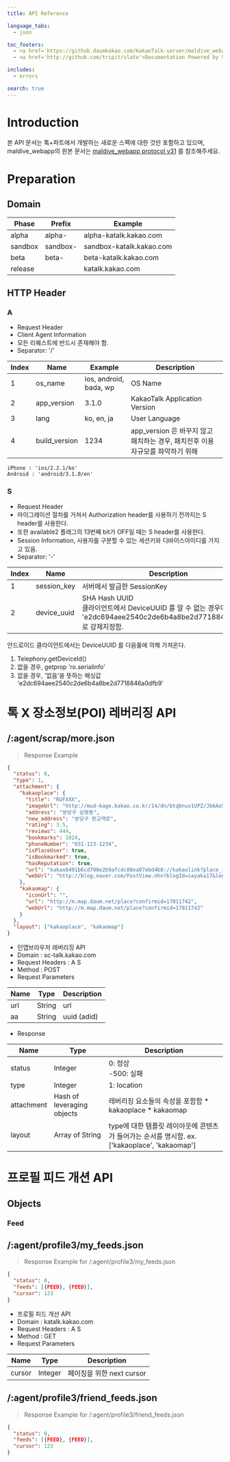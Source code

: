```yaml
---
title: API Reference

language_tabs:
  - json

toc_footers:
  - <a href='https://github.daumkakao.com/KakaoTalk-server/maldive_webapp/wiki/protocol-v31'>maldive_webapp protocol v31</a>
  - <a href='http://github.com/tripit/slate'>Documentation Powered by Slate</a>

includes:
  - errors

search: true
---
```


# Introduction

<aside class="notice">
본 API 문서는 톡+파트에서 개발하는 새로운 스펙에 대한 것만 포함하고 있으며, maldive_webapp의 원본 문서는 <a href='https://github.daumkakao.com/KakaoTalk-server/maldive_webapp/wiki/protocol-v31'>maldive_webapp protocol v31</a> 를 참조해주세요.
</aside>

# Preparation

## Domain

Phase | Prefix | Example
--------- | ------- | -----------
alpha | alpha- | alpha-katalk.kakao.com
sandbox | sandbox- | sandbox-katalk.kakao.com
beta | beta- | beta-katalk.kakao.com
release |  | katalk.kakao.com

## HTTP Header

### A

* Request Header
* Client Agent Information
* 모든 리퀘스트에 반드시 존재해야 함.
* Separator: '/'

Index | Name | Example | Description
--------- | --------- | --------- | ---------
1 | os_name | ios, android, bada, wp | OS Name
2 | app_version | 3.1.0 | KakaoTalk Application Version
3 | lang | ko, en, ja | User Language
4 | build_version | 1234 | app_version 은 바꾸지 않고 패치하는 경우, 패치전후 이용자규모를 파악하기 위해

```
iPhone : 'ios/2.2.1/ko'
Android : 'android/3.1.0/en'
```

### S

* Request Header
* 마이그레이션 절차를 거쳐서 Authorization header를 사용하기 전까지는 S header를 사용한다.
* 또한 available2 플래그의 13번째 bit가 OFF일 때는 S header를 사용한다.
* Session Information, 사용자를 구분할 수 있는 세션키와 디바이스아이디를 가지고 있음.
* Separator: '-'

Index | Name | Description
--------- | --------- | ---------
1 | session_key | 서버에서 발급한 SessionKey
2 | device_uuid | SHA Hash UUID<br>클라이언트에서 DeviceUUID 를 알 수 없는 경우에는 'e2dc694aee2540c2de6b4a8be2d7718846a0dfb9' 로 강제지정함.

<aside class="success">
안드로이드 클라이언트에서는 DeviceUUID 를 다음룰에 의해 가져온다.<br>

1. Telephony.getDeviceId()<br>
2. 없을 경우, getprop 'ro.serialinfo'<br>
3. 없을 경우, '없음'을 뜻하는 해싱값 'e2dc694aee2540c2de6b4a8be2d7718846a0dfb9'
</aside>

# 톡 X 장소정보(POI) 레버리징 API

## /:agent/scrap/more.json

> Response Example

```json
{
  "status": 0,
  "type": 1,
  "attachment": {
    "kakaoplace": {
      "title": "RUFXXX",
      "imageUrl": "http://mud-kage.kakao.co.kr/14/dn/btqbnuv1UPZ/Jb6Ao5o9g7DGxikFnUzkM0/o.jpg",
      "address": "분당구 삼평동",
      "new_address": "분당구 판교역로",
      "rating": 3.5,
      "reviews": 444,
      "bookmarks": 1024,
      "phoneNumber": "031-123-1234",
      "isPlaceUser": true,
      "isBookmarked": true,
      "hasReputation": true,
      "url": "kakao8491b6cd700e2b9afcdc88ea07ebd4b8://kakaolink?place_id=1463661&",
      "webUrl": "http://blog.naver.com/PostView.nhn?blogId=sayaka17&logNo=220402985131"
    },
    "kakaomap": {
      "iconUrl": "",
      "url": "http://m.map.daum.net/place?confirmid=17011742",
      "webUrl": "http://m.map.daum.net/place?confirmid=17011742"
    }
  },
  "layout": ["kakaoplace", "kakaomap"]
}
```

* 인앱브라우저 레버리징 API
* Domain : sc-talk.kakao.com
* Request Headers : A S
* Method : POST
* Request Parameters

Name | Type | Description
--------- | --------- | ---------
url | String | url
aa | String | uuid (adid)

*  Response

Name | Type | Description
--------- | --------- | ---------
status | Integer | 0: 정상<br>-500: 실패
type | Integer | 1: location
attachment | Hash of leveraging objects | 레버리징 요소들의 속성을 포함함 * kakaoplace * kakaomap
layout | Array of String | type에 대한 템플릿 레이아웃에 콘텐츠가 들어가는 순서를 명시함. ex. ['kakaoplace', 'kakaomap']

# 프로필 피드 개션 API

## Objects

### Feed

## /:agent/profile3/my_feeds.json

> Response Example for /:agent/profile3/my_feeds.json 

```json
{
  "status": 0,
  "feeds": [{FEED}, {FEED}],
  "cursor": 123
}
```

* 프로필 피드 개선 API
* Domain : katalk.kakao.com
* Request Headers : A S
* Method : GET
* Request Parameters

Name | Type | Description
--------- | --------- | ---------
cursor | Integer | 페이징을 위한 next cursor

## /:agent/profile3/friend_feeds.json

> Response Example for /:agent/profile3/friend_feeds.json

```json
{
  "status": 0,
  "feeds": [{FEED}, {FEED}],
  "cursor": 123
}
```
